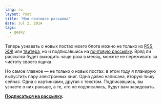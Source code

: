 ```yaml
---
lang: ru
layout: Post
title: 'Моя почтовая рассылка'
date: Jul 2, 2014
tags:
  - geeky
---
```


Теперь узнавать о новых постах моего блога можно не только из [RSS](http://birdwatcher.ru/feed.xml), [ЖЖ](http://sapegin.livejournal.com/) или [твитера](https://twitter.com/sapegin), но и подписавшись на [почтовую рассылку](http://birdwatcher.ru/subscribe). Вряд ли рассылка будет выходить чаще раза в месяц, можете не переживать за чистоту своего ящика.

Но самое главное — не только о новых постах: в этом году я планирую выпустить пару электронных книг. Одна давно написана, вторую пишу сейчас. Одна с картинками, другая с текстом. Подписавшись, вы узнаете о них раньше, а те, кто не подписались, будут вам завидовать.

**[Подписаться на рассылку](http://birdwatcher.ru/subscribe).**
